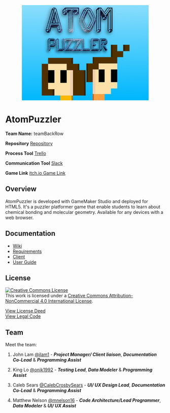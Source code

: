<p align="center">
<img src ="ITEC_3870Project.gmx/sprites/images/spr_bg_splash_0.png" width="400" >
</p>

# AtomPuzzler

**Team Name:** teamBackRow

**Repository** [Repository](https://github.com/soft-eng-practicum/AtomPuzzler)

**Process Tool** [Trello](https://trello.com/b/u1L4gjcd)

**Communication Tool** [Slack](https://ggc-dev.slack.com/messages/teambackrow/details/)

**Game Link** [itch.io Game Link](https://teambackrow.itch.io/atompuzzler)

## Overview
AtomPuzzler is developed with GameMaker Studio and deployed for HTML5. It's a puzzler platformer game that enable students to learn about chemical bonding and molecular geometry. Available for any devices with a web browser.

## Documentation
* [Wiki](https://github.com/soft-eng-practicum/AtomPuzzler/wiki)
* [Requirements](https://github.com/soft-eng-practicum/AtomPuzzler/wiki/Requirements-Documentation)
* [Client](https://github.com/soft-eng-practicum/AtomPuzzler/wiki/Client-Documentation)
* [User Guide](Documents/AtomPuzzler_UserHelpManual.docx.pdf)

## License
<a rel="license" href="http://creativecommons.org/licenses/by-nc/4.0/"><img alt="Creative Commons License" style="border-width:0" src="https://i.creativecommons.org/l/by-nc/4.0/88x31.png" /></a><br />This work is licensed under a <a rel="license" href="http://creativecommons.org/licenses/by-nc/4.0/">Creative Commons Attribution-NonCommercial 4.0 International License</a>.

[View License Deed](https://creativecommons.org/licenses/by-nc/4.0/)<br/>
[View Legal Code](https://creativecommons.org/licenses/by-nc/4.0/legalcode)

## Team

Meet the team:

1. John Lam [@jlam1](https://github.com/jlam1) - ***Project Manager/ Client liaison***, ***Documentation Co-Lead*** & ***Programming Assist***
    
2. King Lo	[@onik1992](https://github.com/onik1992) - ***Testing Lead***, ***Data Modeler*** & ***Programming Assist***

3. Caleb Sears [@CalebCrosbySears](https://github.com/CalebCrosbySears) - ***UI/ UX Design Lead***, ***Documentation Co-Lead*** & ***Programming Assist***

4. Matthew Nelson [@mnelson16](https://github.com/mnelson16) - ***Code Architecture/Lead Programmer***, ***Data Modeler*** & ***UI/ UX Assist***
